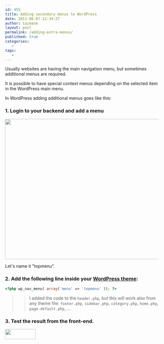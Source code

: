 ```yaml
---
id: 455
title: Adding secondary menus to WordPress
date: 2011-06-07 12:34:27
author: taimane
layout: post
permalink: /adding-extra-menus/
published: true
categories:
   -
tags:
   -
---
```

Usually websites are having the main navigation menu, but sometimes additional menus are required.

It is possible to have special context menus depending on the selected item in the WordPress main menu.

In WordPress adding additional menus goes like this:



### 1. Login to your backend and add a menu

<img class="alignnone size-full wp-image-457" title="topmenubackend" src="https://programming-review.com/wp-content/uploads/2011/06/topmenubackend.png" alt="" width="631" height="459" />


Let's name it "topmenu".



### 2. Add the following line inside your <a href="nofollow" href="http://codex.wordpress.org/Theme_Development">WordPress theme</a>:

```php
<?php wp_nav_menu( array('menu' => 'topmenu' )); ?>
```

>> I added the code to the `header.php`, but this will work also from any theme file: `footer.php`, `sidebar.php`, `category.php`, `home.php`, `page-default.php`, ...



### 3. Test the result from the front-end.

<img src="https://programming-review.com/wp-content/uploads/2011/06/topenu-e1307450287452.png" alt="" title="topenu" width="100px" height="33" class="alignnone size-full wp-image-458" />  

